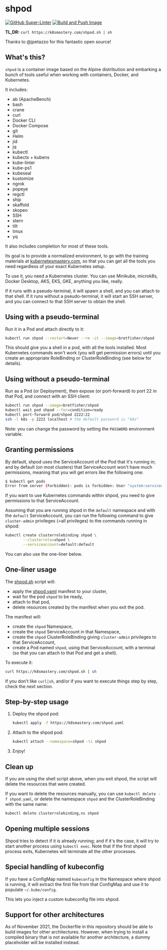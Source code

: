 # shpod

[![GitHub Super-Linter](https://github.com/bretfisher/shpod/workflows/Lint%20Code%20Base/badge.svg)](https://github.com/BretFisher/shpod/actions/workflows/linter.yml)
[![Build and Push Image](https://github.com/bretfisher/shpod/actions/workflows/docker-build-and-push.yml/badge.svg?branch=main)](https://github.com/BretFisher/shpod/actions/workflows/docker-build-and-push.yml)

**TL,DR:** `curl https://k8smastery.com/shpod.sh | sh`

Thanks to @jpetazzo for this fantastic open source!

## What's this?

`shpod` is a container image based on the Alpine distribution
and embarking a bunch of tools useful when working with containers,
Docker, and Kubernetes.

It includes:

- ab (ApacheBench)
- bash
- crane
- curl
- Docker CLI
- Docker Compose
- git
- Helm
- jid
- jq
- kubectl
- kubectx + kubens
- kube-linter
- kube-ps1
- kubeseal
- kustomize
- ngrok
- popeye
- regctl
- ship
- skaffold
- skopeo
- SSH
- stern
- tilt
- tmux
- yq

It also includes completion for most of these tools.

Its goal is to provide a normalized environment, to go
with the training materials at [kubernetesmastery.com](https://kubernetesmastery.com),
so that you can get all the tools you need regardless
of your exact Kubernetes setup.

To use it, you need a Kubernetes cluster. You can use Minikube,
microk8s, Docker Desktop, AKS, EKS, GKE, anything you like, really.

If it runs with a pseudo-terminal, it will spawn a shell, and you
can attach to that shell. If it runs without a pseudo-terminal,
it will start an SSH server, and you can connect to that SSH
server to obtain the shell.

## Using with a pseudo-terminal

Run it in a Pod and attach directly to it:

```bash
kubectl run shpod --restart=Never --rm -it --image=bretfisher/shpod
```

This should give you a shell in a pod, with all the tools installed.
Most Kubernetes commands won't work (you will get permission errors)
until you create an appropriate RoleBinding or ClusterRoleBinding
(see below for details).

## Using without a pseudo-terminal

Run as a Pod (or Deployment), then expose (or port-forward) to port
22 in that Pod, and connect with an SSH client:

```bash
kubectl run shpod --image=bretfisher/shpod
kubectl wait pod shpod --for=condition=ready
kubectl port-forward pod/shpod 2222:22
ssh -l k8s -p 2222 localhost # the default password is "k8s"
```

Note: you can change the password by setting the `PASSWORD`
environment variable.

## Granting permissions

By default, shpod uses the ServiceAccount of the Pod that it's
running in; and by default (on most clusters) that ServiceAccount
won't have much permissions, meaning that you will get errors like
the following one:

```bash
$ kubectl get pods
Error from server (Forbidden): pods is forbidden: User "system:serviceaccount:default:default" cannot list resource "pods" in API group "" in the namespace "default"
```

If you want to use Kubernetes commands within shpod, you need
to give permissions to that ServiceAccount.

Assuming that you are running shpod in the `default` namespace
and with the `default` ServiceAccount, you can run the following
command to give `cluster-admin` privileges (=all privileges) to
the commands running in shpod:

```bash
kubectl create clusterrolebinding shpod \
        --clusterrole=shpod \
        --serviceaccount=default:default
```

You can also use the one-liner below.

## One-liner usage

The [shpod.sh](shpod.sh) script will:

- apply the [shpod.yaml](shpod.yaml) manifest to your cluster,
- wait for the pod `shpod` to be ready,
- attach to that pod,
- delete resources created by the manifest when you exit the pod.

The manifest will:

- create the `shpod` Namespace,
- create the `shpod` ServiceAccount in that Namespace,
- create the `shpod` ClusterRoleBinding giving `cluster-admin`
  privileges to that ServiceAccount,
- create a Pod named `shpod`, using that ServiceAccount, with
  a terminal (so that you can attach to that Pod and get a shell).

To execute it:

```bash
curl https://k8smastery.com/shpod.sh | sh
```

If you don't like `curl|sh`, and/or if you want to execute things
step by step, check the next section.

## Step-by-step usage

1. Deploy the shpod pod:

   ```bash
   kubectl apply -f https://k8smastery.com/shpod.yaml
   ```

2. Attach to the shpod pod:

   ```bash
   kubectl attach --namespace=shpod -ti shpod
   ```

3. Enjoy!

## Clean up

If you are using the shell script above, when you exit shpod,
the script will delete the resources that were created.

If you want to delete the resources manually, you can use
`kubectl delete -f shpod.yaml`, or delete the namespace `shpod`
and the ClusterRoleBinding with the same name:

```bash
kubectl delete clusterrolebinding,ns shpod
```

## Opening multiple sessions

Shpod tries to detect if it is already running; and if it's the case,
it will try to start another process using `kubectl exec`. Note that
if the first shpod process exits, Kubernetes will terminate all the
other processes.

## Special handling of kubeconfig

If you have a ConfigMap named `kubeconfig` in the Namespace
where shpod is running, it will extract the first file from
that ConfigMap and use it to populate `~/.kube/config`.

This lets you inject a custom kubeconfig file into shpod.

## Support for other architectures

As of November 2021, the Dockerfile in this repository should be able
to build images for other architectures. However, when trying to install
a compiled binary that is not available for another architecture, a dummy
placeholder will be installed instead.
